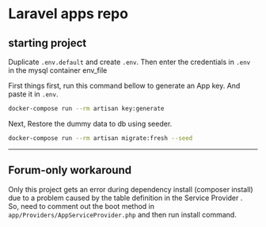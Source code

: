 # Laravel apps repo

## starting project

Duplicate `.env.default` and create `.env`. Then enter the credentials in `.env` in the mysql container env_file

First things first, run this command bellow to generate an App key. And paste it in `.env`.

```bash
docker-compose run --rm artisan key:generate
```

Next, Restore the dummy data to db using seeder.

```bash
docker-compose run --rm artisan migrate:fresh --seed
```

---

## Forum-only workaround

Only this project gets an error during dependency install (composer install) due to a problem caused by the table definition in the Service Provider .  
So, need to comment out the boot method in `app/Providers/AppServiceProvider.php` and then run install command.
